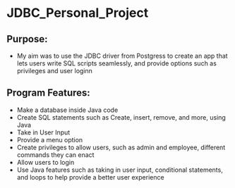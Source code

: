 # JDBC_Personal_Project

## Purpose:

- My aim was to use the JDBC driver from Postgress to create an app that lets users write SQL scripts seamlessly, and provide options such as privileges and user loginn


## Program Features:

  * Make a database inside Java code
  * Create SQL statements such as Create, insert, remove, and more, using Java
  * Take in User Input
  * Provide a menu option
  * Create privileges to allow users, such as admin and employee, different commands they can enact
  * Allow users to login 
  * Use Java features such as taking in user input, conditional statements, and loops to help provide a better user experience
  
  
